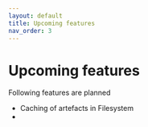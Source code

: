 ```yaml
---
layout: default
title: Upcoming features
nav_order: 3
---
```


# Upcoming features

Following features are planned

- Caching of artefacts in Filesystem
-
